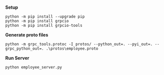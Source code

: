 **Setup**
```
python -m pip install --upgrade pip
python -m pip install grpcio 
python -m pip install grpcio-tools
```

**Generate proto files**
```
python -m grpc_tools.protoc -I protos/ --python_out=. --pyi_out=. --grpc_python_out=. .\protos\employee.proto
```

**Run Server**
```
python employee_server.py
```